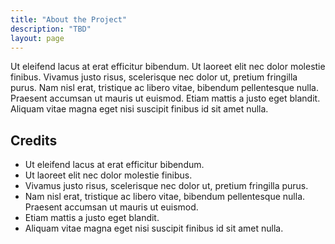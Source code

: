 ```yaml
---
title: "About the Project"
description: "TBD"
layout: page
---
```


Ut eleifend lacus at erat efficitur bibendum. Ut laoreet elit nec dolor molestie finibus. Vivamus justo risus, scelerisque nec dolor ut, pretium fringilla purus. Nam nisl erat, tristique ac libero vitae, bibendum pellentesque nulla. Praesent accumsan ut mauris ut euismod. Etiam mattis a justo eget blandit. Aliquam vitae magna eget nisi suscipit finibus id sit amet nulla.

## Credits 

- Ut eleifend lacus at erat efficitur bibendum. 
- Ut laoreet elit nec dolor molestie finibus. 
- Vivamus justo risus, scelerisque nec dolor ut, pretium fringilla purus. 
- Nam nisl erat, tristique ac libero vitae, bibendum pellentesque nulla. Praesent accumsan ut mauris ut euismod. 
- Etiam mattis a justo eget blandit. 
- Aliquam vitae magna eget nisi suscipit finibus id sit amet nulla.